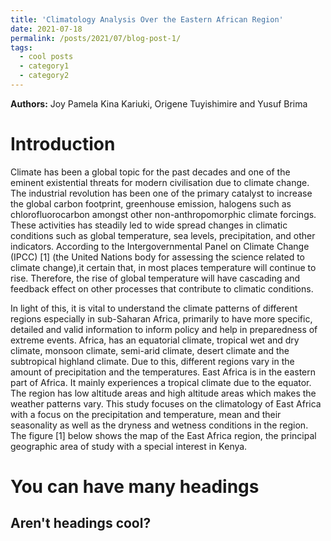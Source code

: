 ```yaml
---
title: 'Climatology Analysis Over the Eastern African Region'
date: 2021-07-18
permalink: /posts/2021/07/blog-post-1/
tags:
  - cool posts
  - category1
  - category2
---
```

<p class="page__date"><strong>
  <i class="fa fa-fw fa-users" aria-hidden="true"></i> Authors:</strong>
  Joy Pamela Kina Kariuki, Origene Tuyishimire and Yusuf Brima
</p>

Introduction
======
Climate has been a global topic for the past decades and one of the eminent existential threats for modern civilisation due to climate change. The industrial revolution has been one of the primary catalyst to increase the global carbon footprint, greenhouse emission, halogens such as chlorofluorocarbon amongst other non-anthropomorphic climate forcings. These activities has steadily led to wide spread changes in climatic conditions such as global temperature, sea levels, precipitation, and other indicators. According to the Intergovernmental Panel on Climate Change (IPCC) [1] (the United Nations body for assessing the science related to climate change),it certain that, in most places temperature will continue to rise. Therefore, the rise of global temperature will have cascading and feedback effect on other processes that contribute to climatic conditions.

In light of this, it is vital to understand the climate patterns of different regions especially in sub-Saharan Africa, primarily to have more specific, detailed and valid information to inform policy and help in preparedness of extreme events. Africa, has an equatorial climate, tropical wet and dry climate, monsoon climate, semi-arid climate, desert climate and the subtropical highland climate. Due to this, different regions vary in the amount of precipitation and the temperatures. East Africa is in the eastern part of Africa. It mainly experiences a tropical climate due to the equator. The region has low altitude areas and high altitude areas which makes the weather patterns vary. This study focuses on the climatology of East Africa with a focus on the precipitation and temperature, mean and their seasonality as well as the dryness and wetness conditions in the region. The figure [1] below shows the map of the East Africa region, the principal geographic area of study with a special interest in Kenya.


You can have many headings
======

Aren't headings cool?
------

